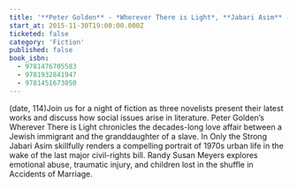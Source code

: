 ```yaml
---
title: '**Peter Golden** - *Wherever There is Light*, **Jabari Asim** - *Only the Strong*, **Randy Susan Meyers** - *Accidents of Marriage*'
start_at: 2015-11-30T19:00:00.000Z
ticketed: false
category: 'Fiction'
published: false
book_isbn:
  - 9781476705583
  - 9781932841947
  - 9781451673050
---
```

(date, 114)Join us for a night of fiction as three novelists present their latest works and discuss how social issues arise in literature. Peter Golden’s Wherever There is Light chronicles the decades-long love affair between a Jewish immigrant and the granddaughter of a slave. In Only the Strong Jabari Asim skillfully renders a compelling portrait of 1970s urban life in the wake of the last major civil-rights bill. Randy Susan Meyers explores emotional abuse, traumatic injury, and children lost in the shuffle in Accidents of Marriage.

